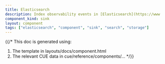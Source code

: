 ```yaml
---
title: Elasticsearch
description: Index observability events in [Elasticsearch](https://www.elastic.co/elasticsearch)
component_kind: sink
layout: component
tags: ["elasticsearch", "component", "sink", "search", "storage"]
---
```


{{/*
This doc is generated using:

1. The template in layouts/docs/component.html
2. The relevant CUE data in cue/reference/components/...
*/}}
